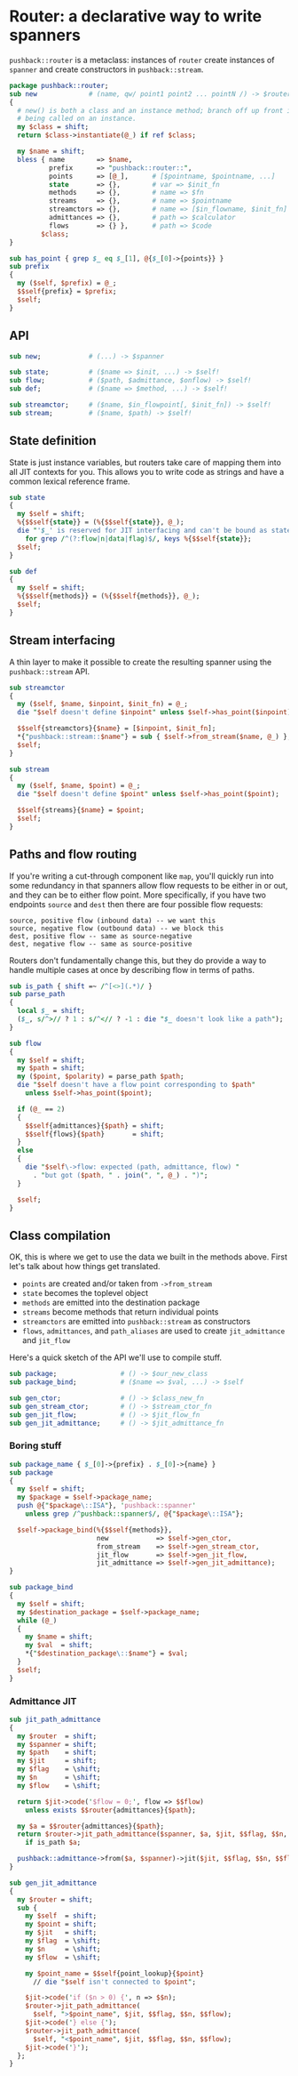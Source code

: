 # Router: a declarative way to write spanners
`pushback::router` is a metaclass: instances of `router` create instances of
`spanner` and create constructors in `pushback::stream`.

```perl
package pushback::router;
sub new             # (name, qw/ point1 point2 ... pointN /) -> $router
{
  # new() is both a class and an instance method; branch off up front if it's
  # being called on an instance.
  my $class = shift;
  return $class->instantiate(@_) if ref $class;

  my $name = shift;
  bless { name        => $name,
          prefix      => "pushback::router::",
          points      => [@_],      # [$pointname, $pointname, ...]
          state       => {},        # var => $init_fn
          methods     => {},        # name => $fn
          streams     => {},        # name => $pointname
          streamctors => {},        # name => [$in_flowname, $init_fn]
          admittances => {},        # path => $calculator
          flows       => {} },      # path => $code
        $class;
}

sub has_point { grep $_ eq $_[1], @{$_[0]->{points}} }
sub prefix
{
  my ($self, $prefix) = @_;
  $$self{prefix} = $prefix;
  $self;
}
```


## API
```perl
sub new;            # (...) -> $spanner

sub state;          # ($name => $init, ...) -> $self!
sub flow;           # ($path, $admittance, $onflow) -> $self!
sub def;            # ($name => $method, ...) -> $self!

sub streamctor;     # ($name, $in_flowpoint[, $init_fn]) -> $self!
sub stream;         # ($name, $path) -> $self!
```


## State definition
State is just instance variables, but routers take care of mapping them into all
JIT contexts for you. This allows you to write code as strings and have a common
lexical reference frame.

```perl
sub state
{
  my $self = shift;
  %{$$self{state}} = (%{$$self{state}}, @_);
  die "'$_' is reserved for JIT interfacing and can't be bound as state"
    for grep /^(?:flow|n|data|flag)$/, keys %{$$self{state}};
  $self;
}

sub def
{
  my $self = shift;
  %{$$self{methods}} = (%{$$self{methods}}, @_);
  $self;
}
```


## Stream interfacing
A thin layer to make it possible to create the resulting spanner using the
`pushback::stream` API.

```perl
sub streamctor
{
  my ($self, $name, $inpoint, $init_fn) = @_;
  die "$self doesn't define $inpoint" unless $self->has_point($inpoint);

  $$self{streamctors}{$name} = [$inpoint, $init_fn];
  *{"pushback::stream::$name"} = sub { $self->from_stream($name, @_) };
  $self;
}

sub stream
{
  my ($self, $name, $point) = @_;
  die "$self doesn't define $point" unless $self->has_point($point);

  $$self{streams}{$name} = $point;
  $self;
}
```


## Paths and flow routing
If you're writing a cut-through component like `map`, you'll quickly run into
some redundancy in that spanners allow flow requests to be either in or out, and
they can be to either flow point. More specifically, if you have two endpoints
`source` and `dest` then there are four possible flow requests:

```
source, positive flow (inbound data) -- we want this
source, negative flow (outbound data) -- we block this
dest, positive flow -- same as source-negative
dest, negative flow -- same as source-positive
```

Routers don't fundamentally change this, but they do provide a way to handle
multiple cases at once by describing flow in terms of paths.

```perl
sub is_path { shift =~ /^[<>](.*)/ }
sub parse_path
{
  local $_ = shift;
  ($_, s/^>// ? 1 : s/^<// ? -1 : die "$_ doesn't look like a path");
}

sub flow
{
  my $self = shift;
  my $path = shift;
  my ($point, $polarity) = parse_path $path;
  die "$self doesn't have a flow point corresponding to $path"
    unless $self->has_point($point);

  if (@_ == 2)
  {
    $$self{admittances}{$path} = shift;
    $$self{flows}{$path}       = shift;
  }
  else
  {
    die "$self\->flow: expected (path, admittance, flow) "
      . "but got ($path, " . join(", ", @_) . ")";
  }

  $self;
}
```


## Class compilation
OK, this is where we get to use the data we built in the methods above. First
let's talk about how things get translated.

- `points` are created and/or taken from `->from_stream`
- `state` becomes the toplevel object
- `methods` are emitted into the destination package
- `streams` become methods that return individual points
- `streamctors` are emitted into `pushback::stream` as constructors
- `flows`, `admittances`, and `path_aliases` are used to create `jit_admittance`
  and `jit_flow`

Here's a quick sketch of the API we'll use to compile stuff.

```perl
sub package;                # () -> $our_new_class
sub package_bind;           # ($name => $val, ...) -> $self

sub gen_ctor;               # () -> $class_new_fn
sub gen_stream_ctor;        # () -> $stream_ctor_fn
sub gen_jit_flow;           # () -> $jit_flow_fn
sub gen_jit_admittance;     # () -> $jit_admittance_fn
```


### Boring stuff
```perl
sub package_name { $_[0]->{prefix} . $_[0]->{name} }
sub package
{
  my $self = shift;
  my $package = $self->package_name;
  push @{"$package\::ISA"}, 'pushback::spanner'
    unless grep /^pushback::spanner$/, @{"$package\::ISA"};

  $self->package_bind(%{$$self{methods}},
                      new            => $self->gen_ctor,
                      from_stream    => $self->gen_stream_ctor,
                      jit_flow       => $self->gen_jit_flow,
                      jit_admittance => $self->gen_jit_admittance);
}

sub package_bind
{
  my $self = shift;
  my $destination_package = $self->package_name;
  while (@_)
  {
    my $name = shift;
    my $val  = shift;
    *{"$destination_package\::$name"} = $val;
  }
  $self;
}
```


### Admittance JIT
```perl
sub jit_path_admittance
{
  my $router  = shift;
  my $spanner = shift;
  my $path    = shift;
  my $jit     = shift;
  my $flag    = \shift;
  my $n       = \shift;
  my $flow    = \shift;

  return $jit->code('$flow = 0;', flow => $$flow)
    unless exists $$router{admittances}{$path};

  my $a = $$router{admittances}{$path};
  return $router->jit_path_admittance($spanner, $a, $jit, $$flag, $$n, $$flow)
    if is_path $a;

  pushback::admittance->from($a, $spanner)->jit($jit, $$flag, $$n, $$flow);
}

sub gen_jit_admittance
{
  my $router = shift;
  sub {
    my $self  = shift;
    my $point = shift;
    my $jit   = shift;
    my $flag  = \shift;
    my $n     = \shift;
    my $flow  = \shift;

    my $point_name = $$self{point_lookup}{$point}
      // die "$self isn't connected to $point";

    $jit->code('if ($n > 0) {', n => $$n);
    $router->jit_path_admittance(
      $self, ">$point_name", $jit, $$flag, $$n, $$flow);
    $jit->code('} else {');
    $router->jit_path_admittance(
      $self, "<$point_name", $jit, $$flag, $$n, $$flow);
    $jit->code('}');
  };
}
```
